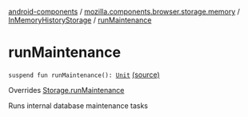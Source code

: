 [android-components](../../index.md) / [mozilla.components.browser.storage.memory](../index.md) / [InMemoryHistoryStorage](index.md) / [runMaintenance](./run-maintenance.md)

# runMaintenance

`suspend fun runMaintenance(): `[`Unit`](https://kotlinlang.org/api/latest/jvm/stdlib/kotlin/-unit/index.html) [(source)](https://github.com/mozilla-mobile/android-components/blob/master/components/browser/storage-memory/src/main/java/mozilla/components/browser/storage/memory/InMemoryHistoryStorage.kt#L167)

Overrides [Storage.runMaintenance](../../mozilla.components.concept.storage/-storage/run-maintenance.md)

Runs internal database maintenance tasks

